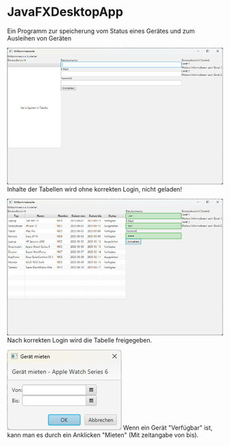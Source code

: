 # JavaFXDesktopApp

Ein Programm zur speicherung vom Status eines Gerätes und zum Ausleihen von Geräten

![img.png](withoutLogin.png)
Inhalte der Tabellen wird ohne korrekten Login, nicht geladen!

![img.png](withLogin.png)
Nach korrekten Login wird die Tabelle freigegeben.

![img.png](zeitangabe.png)
Wenn ein Gerät "Verfügbar" ist, kann man es durch ein Anklicken "Mieten" (Mit zeitangabe von bis).